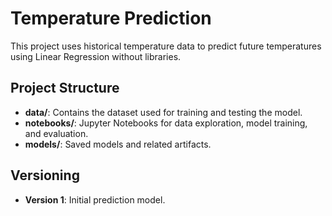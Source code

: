# Temperature Prediction

This project uses historical temperature data to predict future temperatures using Linear Regression without libraries.

## Project Structure

- **data/**: Contains the dataset used for training and testing the model.
- **notebooks/**: Jupyter Notebooks for data exploration, model training, and evaluation.
- **models/**: Saved models and related artifacts.

## Versioning

- **Version 1**: Initial prediction model.
